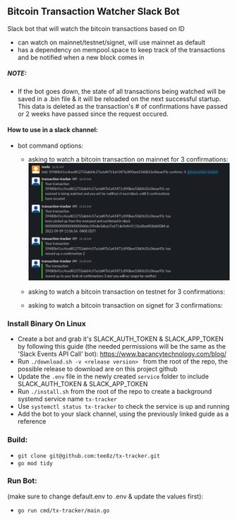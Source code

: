 ## Bitcoin Transaction Watcher Slack Bot
Slack bot that will watch the bitcoin transactions based on ID
- can watch on mainnet/testnet/signet, will use mainnet as default
- has a dependency on mempool.space to keep track of the transactions and be notified when a new block comes in

##### NOTE:
- If the bot goes down, the state of all transactions being watched will be saved in a .bin file & it will be reloaded on the next successful startup. This data is deleted as the transaction's # of confirmations have passed or 2 weeks have passed since the request occured.


#### How to use in a slack channel:
- bot command options:
    - asking to watch a bitcoin transaction on mainnet for 3 confirmations:
    ![mainnet](./imgs/mainnet-3-confirms.png)
    - asking to watch a bitcoin transaction on testnet for 3 confirmations:

    - asking to watch a bitcoin transaction on signet for 3 confirmations:


### Install Binary On Linux
- Create a bot and grab it's SLACK_AUTH_TOKEN & SLACK_APP_TOKEN by following this guide (the needed permissions will be the same as the 'Slack Events API Call' bot): https://www.bacancytechnology.com/blog/
- Run `./download.sh -v <release version> ` from the root of the repo, the possible release to download are on this project github 
- Update the `.env` file in the newly created `service` folder to include SLACK_AUTH_TOKEN & SLACK_APP_TOKEN
- Run `./install.sh` from the root of the repo to create a background systemd service name `tx-tracker`
- Use `systemctl status tx-tracker` to check the service is up and running
- Add the bot to your slack channel, using the previously linked guide as a reference

### Build:
- `git clone git@github.com:tee8z/tx-tracker.git`
- `go mod tidy`

### Run Bot: 
(make sure to change default.env to .env & update the values first):
- `go run cmd/tx-tracker/main.go`
 